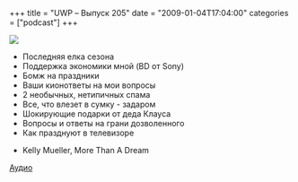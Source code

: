+++
title = "UWP – Выпуск 205"
date = "2009-01-04T17:04:00"
categories = ["podcast"]
+++

![](https://podcast.umputun.com/images/uwp/uwp205.jpg)




- Последняя елка сезона
- Поддержка экономики мной (BD от Sony)
- Бомж на праздники
- Ваши кионответы на мои вопросы
- 2 необычных, нетипичных спама
- Все, что влезет в сумку - задаром
- Шокирующие подарки от деда Клауса
- Вопросы и ответы на грани дозволенного
- Как празднуют в телевизоре


* Kelly Mueller, More Than A Dream

[Аудио](http://podcast.umputun.com/mp3/ump_podcast205.mp3)
<audio src="http://podcast.umputun.com/mp3/ump_podcast205.mp3" preload="none">